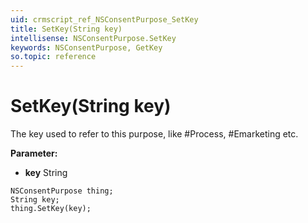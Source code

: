 ```yaml
---
uid: crmscript_ref_NSConsentPurpose_SetKey
title: SetKey(String key)
intellisense: NSConsentPurpose.SetKey
keywords: NSConsentPurpose, GetKey
so.topic: reference
---
```


# SetKey(String key)

The key used to refer to this purpose, like #Process, #Emarketing etc.

**Parameter:** 
 - **key** String

```crmscript
NSConsentPurpose thing;
String key;
thing.SetKey(key);
```


